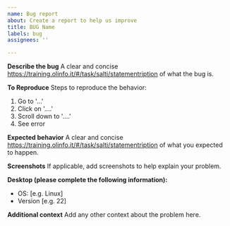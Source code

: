 ```yaml
---
name: Bug report
about: Create a report to help us improve
title: BUG Name
labels: bug
assignees: ''

---
```


**Describe the bug**
A clear and concise https://training.olinfo.it/#/task/salti/statementription of what the bug is.

**To Reproduce**
Steps to reproduce the behavior:
1. Go to '...'
2. Click on '....'
3. Scroll down to '....'
4. See error

**Expected behavior**
A clear and concise https://training.olinfo.it/#/task/salti/statementription of what you expected to happen.

**Screenshots**
If applicable, add screenshots to help explain your problem.

**Desktop (please complete the following information):**
 - OS: [e.g. Linux]
 - Version [e.g. 22]

**Additional context**
Add any other context about the problem here.
